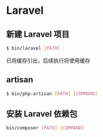 # Laravel

## 新建 Laravel 项目

```bash
$ bin/laravel [PATH]
```

已将缓存引出，后续执行将使用缓存

## artisan

```bash
$ bin/php-artisan [PATH] [COMMAND]
```

## 安装 Laravel 依赖包

```bash
bin/composer [PATH] [COMMAND]
```
